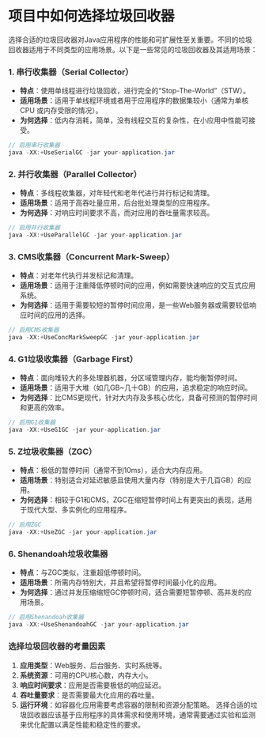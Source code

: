 # 项目中如何选择垃圾回收器
<font style="color:rgba(0, 0, 0, 0.82);">选择合适的垃圾回收器对Java应用程序的性能和可扩展性至关重要。不同的垃圾回收器适用于不同类型的应用场景。以下是一些常见的垃圾回收器及其适用场景：</font>
### <font style="color:rgba(0, 0, 0, 0.82);">1. 串行收集器（Serial Collector）</font>
+ **<font style="color:rgba(0, 0, 0, 0.82);">特点</font>**<font style="color:rgba(0, 0, 0, 0.82);">：使用单线程进行垃圾回收，进行完全的“Stop-The-World”（STW）。</font>
+ **<font style="color:rgba(0, 0, 0, 0.82);">适用场景</font>**<font style="color:rgba(0, 0, 0, 0.82);">：适用于单线程环境或者用于应用程序的数据集较小（通常为单核 CPU 或内存受限的情况）。</font>
+ **<font style="color:rgba(0, 0, 0, 0.82);">为何选择</font>**<font style="color:rgba(0, 0, 0, 0.82);">：低内存消耗，简单，没有线程交互的复杂性，在小应用中性能可接受。</font>
```java
// 启用串行收集器  
java -XX:+UseSerialGC -jar your-application.jar
```
### <font style="color:rgba(0, 0, 0, 0.82);">2. 并行收集器（Parallel Collector）</font>
+ **<font style="color:rgba(0, 0, 0, 0.82);">特点</font>**<font style="color:rgba(0, 0, 0, 0.82);">：多线程收集器，对年轻代和老年代进行并行标记和清理。</font>
+ **<font style="color:rgba(0, 0, 0, 0.82);">适用场景</font>**<font style="color:rgba(0, 0, 0, 0.82);">：适用于高吞吐量应用，后台批处理类型的应用程序。</font>
+ **<font style="color:rgba(0, 0, 0, 0.82);">为何选择</font>**<font style="color:rgba(0, 0, 0, 0.82);">：对响应时间要求不高，而对应用的吞吐量需求较高。</font>
```java
// 启用并行收集器  
java -XX:+UseParallelGC -jar your-application.jar
```
### <font style="color:rgba(0, 0, 0, 0.82);">3. CMS收集器（Concurrent Mark-Sweep）</font>
+ **<font style="color:rgba(0, 0, 0, 0.82);">特点</font>**<font style="color:rgba(0, 0, 0, 0.82);">：对老年代执行并发标记和清理。</font>
+ **<font style="color:rgba(0, 0, 0, 0.82);">适用场景</font>**<font style="color:rgba(0, 0, 0, 0.82);">：适用于注重降低停顿时间的应用，例如需要快速响应的交互式应用系统。</font>
+ **<font style="color:rgba(0, 0, 0, 0.82);">为何选择</font>**<font style="color:rgba(0, 0, 0, 0.82);">：适用于需要较短的暂停时间应用，是一些Web服务器或需要较低响应时间的应用的选择。</font>
```java
// 启用CMS收集器  
java -XX:+UseConcMarkSweepGC -jar your-application.jar
```
### <font style="color:rgba(0, 0, 0, 0.82);">4. G1垃圾收集器（Garbage First）</font>
+ **<font style="color:rgba(0, 0, 0, 0.82);">特点</font>**<font style="color:rgba(0, 0, 0, 0.82);">：面向堆较大的多处理器机器，分区域管理内存，能均衡暂停时间。</font>
+ **<font style="color:rgba(0, 0, 0, 0.82);">适用场景</font>**<font style="color:rgba(0, 0, 0, 0.82);">：适用于大堆（如几GB~几十GB）的应用，追求稳定的响应时间。</font>
+ **<font style="color:rgba(0, 0, 0, 0.82);">为何选择</font>**<font style="color:rgba(0, 0, 0, 0.82);">：比CMS更现代，针对大内存及多核心优化，具备可预测的暂停时间和更高的效率。</font>
```java
// 启用G1收集器  
java -XX:+UseG1GC -jar your-application.jar
```
### <font style="color:rgba(0, 0, 0, 0.82);">5. Z垃圾收集器（ZGC）</font>
+ **<font style="color:rgba(0, 0, 0, 0.82);">特点</font>**<font style="color:rgba(0, 0, 0, 0.82);">：极低的暂停时间（通常不到10ms），适合大内存应用。</font>
+ **<font style="color:rgba(0, 0, 0, 0.82);">适用场景</font>**<font style="color:rgba(0, 0, 0, 0.82);">：特别适合对延迟敏感且使用大量内存（特别是大于几百GB）的应用。</font>
+ **<font style="color:rgba(0, 0, 0, 0.82);">为何选择</font>**<font style="color:rgba(0, 0, 0, 0.82);">：相较于G1和CMS，ZGC在缩短暂停时间上有更突出的表现，适用于现代大型、多实例化的应用程序。</font>
```java
// 启用ZGC  
java -XX:+UseZGC -jar your-application.jar
```
### <font style="color:rgba(0, 0, 0, 0.82);">6. Shenandoah垃圾收集器</font>
+ **<font style="color:rgba(0, 0, 0, 0.82);">特点</font>**<font style="color:rgba(0, 0, 0, 0.82);">：与ZGC类似，注重超低停顿时间。</font>
+ **<font style="color:rgba(0, 0, 0, 0.82);">适用场景</font>**<font style="color:rgba(0, 0, 0, 0.82);">：所需内存特别大，并且希望将暂停时间最小化的应用。</font>
+ **<font style="color:rgba(0, 0, 0, 0.82);">为何选择</font>**<font style="color:rgba(0, 0, 0, 0.82);">：通过并发压缩缩短GC停顿时间，适合需要短暂停顿、高并发的应用场景。</font>
```java
// 启用Shenandoah收集器  
java -XX:+UseShenandoahGC -jar your-application.jar
```
### <font style="color:rgba(0, 0, 0, 0.82);">选择垃圾回收器的考量因素</font>
1. **<font style="color:rgba(0, 0, 0, 0.82);">应用类型</font>**<font style="color:rgba(0, 0, 0, 0.82);">：Web服务、后台服务、实时系统等。</font>
2. **<font style="color:rgba(0, 0, 0, 0.82);">系统资源</font>**<font style="color:rgba(0, 0, 0, 0.82);">：可用的CPU核心数，内存大小。</font>
3. **<font style="color:rgba(0, 0, 0, 0.82);">响应时间要求</font>**<font style="color:rgba(0, 0, 0, 0.82);">：应用是否需要极低的响应延迟。</font>
4. **<font style="color:rgba(0, 0, 0, 0.82);">吞吐量要求</font>**<font style="color:rgba(0, 0, 0, 0.82);">：是否需要最大化应用的吞吐量。</font>
5. **<font style="color:rgba(0, 0, 0, 0.82);">运行环境</font>**<font style="color:rgba(0, 0, 0, 0.82);">：如容器化应用需要考虑容器的限制和资源分配策略。</font>
<font style="color:rgba(0, 0, 0, 0.82);">选择合适的垃圾回收器应该基于应用程序的具体需求和使用环境，通常需要通过实验和监测来优化配置以满足性能和稳定性的要求。</font>
